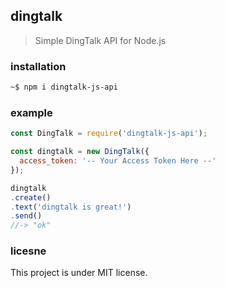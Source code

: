 ## dingtalk

> Simple DingTalk API for Node.js

### installation

```bash
~$ npm i dingtalk-js-api
```

### example

```js
const DingTalk = require('dingtalk-js-api');

const dingtalk = new DingTalk({
  access_token: '-- Your Access Token Here --'
});

dingtalk
.create()
.text('dingtalk is great!')
.send()
//-> "ok"
```

### licesne

This project is under MIT license.